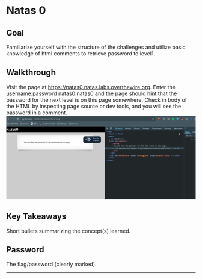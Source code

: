 # Natas 0
## Goal
Familiarize yourself with the structure of the challenges and utilize basic knowledge of html comments to retrieve password to level1. 

## Walkthrough
Visit the page at https://natas0.natas.labs.overthewire.org. Enter the username:password natas0:natas0 and the page should hint that the password for the next level is on this page somewhere. Check in body of the HTML by inspecting page source or dev tools, and you will see the password in a comment.
![natas 0 comments](../../images/natas0_0.png)

## Key Takeaways
Short bullets summarizing the concept(s) learned.

## Password
The flag/password (clearly marked).

---

